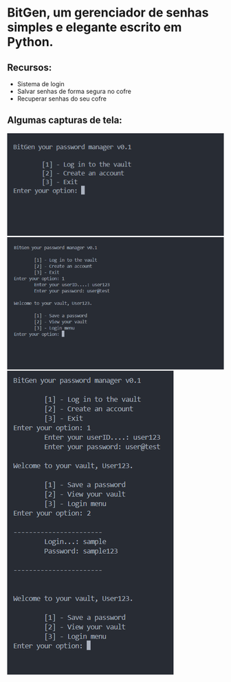 # BitGen, um gerenciador de senhas simples e elegante escrito em Python.

## Recursos:
- Sistema de login
- Salvar senhas de forma segura no cofre
- Recuperar senhas do seu cofre

## Algumas capturas de tela:

![](resources/Captura%20de%20tela%202025-05-18%20202235.png)
![](resources/Captura%20de%20tela%202025-05-18%20202312.png)
![](resources/Captura%20de%20tela%202025-05-18%20202321.png)